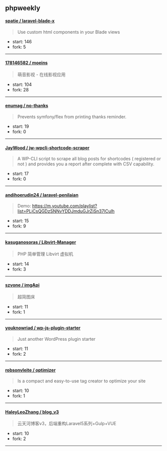 ## phpweekly

#### [spatie / laravel-blade-x](https://github.com/spatie/laravel-blade-x)

> Use custom html components in your Blade views

+ start: 146
+ fork: 5

----


#### [178146582 / moeins](https://github.com/178146582/moeins)

> 萌音影视 - 在线影视应用

+ start: 104
+ fork: 28

----


#### [enumag / no-thanks](https://github.com/enumag/no-thanks)

> Prevents symfony/flex from printing thanks reminder.

+ start: 19
+ fork: 0

----


#### [JayWood / jw-wpcli-shortcode-scraper](https://github.com/JayWood/jw-wpcli-shortcode-scraper)

> A WP-CLI script to scrape all blog posts for shortcodes ( registered or not ) and provides you a report after complete with CSV capability.

+ start: 17
+ fork: 0

----


#### [andihoerudin24 / laravel-penilaian](https://github.com/andihoerudin24/laravel-penilaian)

> Demo: https://m.youtube.com/playlist?list=PLjCsQGDzSNNvYDDJmduGJrZiSn37lCulh

+ start: 15
+ fork: 9

----


#### [kasuganosoras / Libvirt-Manager](https://github.com/kasuganosoras/Libvirt-Manager)

> PHP 简单管理 Libvirt 虚拟机

+ start: 14
+ fork: 3

----


#### [szvone / imgApi](https://github.com/szvone/imgApi)

> 超简图床

+ start: 11
+ fork: 1

----


#### [youknowriad / wp-js-plugin-starter](https://github.com/youknowriad/wp-js-plugin-starter)

> Just another WordPress plugin starter

+ start: 11
+ fork: 2

----


#### [robsonvleite / optimizer](https://github.com/robsonvleite/optimizer)

> Is a compact and easy-to-use tag creator to optimize your site

+ start: 10
+ fork: 1

----


#### [HaleyLeoZhang / blog_v3](https://github.com/HaleyLeoZhang/blog_v3)

> 云天河博客v3，后端重构Laravel5系列+Gulp+VUE

+ start: 10
+ fork: 2

----

